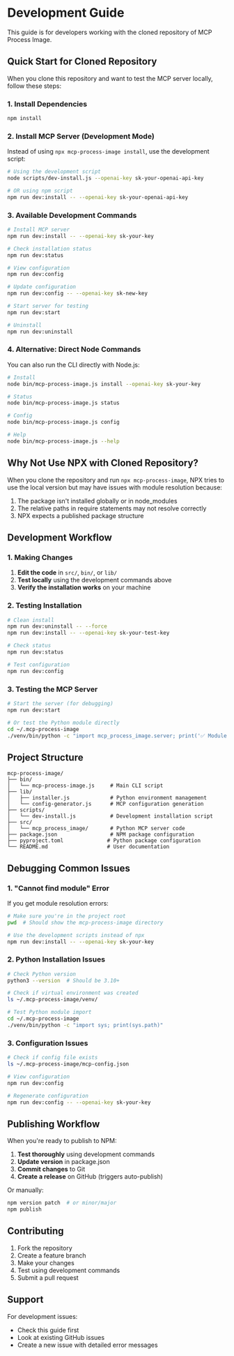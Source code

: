 # Development Guide

This guide is for developers working with the cloned repository of MCP Process Image.

## Quick Start for Cloned Repository

When you clone this repository and want to test the MCP server locally, follow these steps:

### 1. Install Dependencies

```bash
npm install
```

### 2. Install MCP Server (Development Mode)

Instead of using `npx mcp-process-image install`, use the development script:

```bash
# Using the development script
node scripts/dev-install.js --openai-key sk-your-openai-api-key

# OR using npm script
npm run dev:install -- --openai-key sk-your-openai-api-key
```

### 3. Available Development Commands

```bash
# Install MCP server
npm run dev:install -- --openai-key sk-your-key

# Check installation status
npm run dev:status

# View configuration
npm run dev:config

# Update configuration
npm run dev:config -- --openai-key sk-new-key

# Start server for testing
npm run dev:start

# Uninstall
npm run dev:uninstall
```

### 4. Alternative: Direct Node Commands

You can also run the CLI directly with Node.js:

```bash
# Install
node bin/mcp-process-image.js install --openai-key sk-your-key

# Status
node bin/mcp-process-image.js status

# Config
node bin/mcp-process-image.js config

# Help
node bin/mcp-process-image.js --help
```

## Why Not Use NPX with Cloned Repository?

When you clone the repository and run `npx mcp-process-image`, NPX tries to use the local version but may have issues with module resolution because:

1. The package isn't installed globally or in node_modules
2. The relative paths in require statements may not resolve correctly
3. NPX expects a published package structure

## Development Workflow

### 1. Making Changes

1. **Edit the code** in `src/`, `bin/`, or `lib/`
2. **Test locally** using the development commands above
3. **Verify the installation works** on your machine

### 2. Testing Installation

```bash
# Clean install
npm run dev:uninstall -- --force
npm run dev:install -- --openai-key sk-your-test-key

# Check status
npm run dev:status

# Test configuration
npm run dev:config
```

### 3. Testing the MCP Server

```bash
# Start the server (for debugging)
npm run dev:start

# Or test the Python module directly
cd ~/.mcp-process-image
./venv/bin/python -c "import mcp_process_image.server; print('✅ Module loads correctly')"
```

## Project Structure

```
mcp-process-image/
├── bin/
│   └── mcp-process-image.js     # Main CLI script
├── lib/
│   ├── installer.js             # Python environment management
│   └── config-generator.js      # MCP configuration generation
├── scripts/
│   └── dev-install.js           # Development installation script
├── src/
│   └── mcp_process_image/       # Python MCP server code
├── package.json                 # NPM package configuration
├── pyproject.toml              # Python package configuration
└── README.md                   # User documentation
```

## Debugging Common Issues

### 1. "Cannot find module" Error

If you get module resolution errors:

```bash
# Make sure you're in the project root
pwd  # Should show the mcp-process-image directory

# Use the development scripts instead of npx
npm run dev:install -- --openai-key sk-your-key
```

### 2. Python Installation Issues

```bash
# Check Python version
python3 --version  # Should be 3.10+

# Check if virtual environment was created
ls ~/.mcp-process-image/venv/

# Test Python module import
cd ~/.mcp-process-image
./venv/bin/python -c "import sys; print(sys.path)"
```

### 3. Configuration Issues

```bash
# Check if config file exists
ls ~/.mcp-process-image/mcp-config.json

# View configuration
npm run dev:config

# Regenerate configuration
npm run dev:config -- --openai-key sk-your-key
```

## Publishing Workflow

When you're ready to publish to NPM:

1. **Test thoroughly** using development commands
2. **Update version** in package.json
3. **Commit changes** to Git
4. **Create a release** on GitHub (triggers auto-publish)

Or manually:

```bash
npm version patch  # or minor/major
npm publish
```

## Contributing

1. Fork the repository
2. Create a feature branch
3. Make your changes
4. Test using development commands
5. Submit a pull request

## Support

For development issues:

- Check this guide first
- Look at existing GitHub issues
- Create a new issue with detailed error messages
